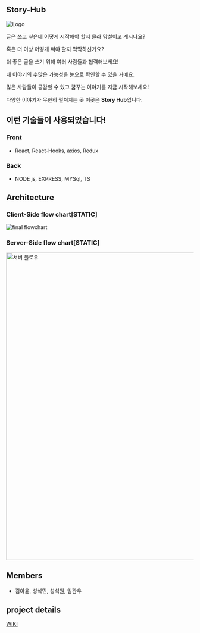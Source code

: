 ## Story-Hub

![Logo](https://user-images.githubusercontent.com/68832639/108806191-5ab90400-75e4-11eb-84f0-ce0f11d65ea1.png)



글은 쓰고 싶은데 어떻게 시작해야 할지 몰라 망설이고 계시나요?

혹은 더 이상 어떻게 써야 할지 막막하신가요?

더 좋은 글을 쓰기 위해 여러 사람들과 협력해보세요!

내 이야기의 수많은 가능성을 눈으로 확인할 수 있을 거예요.

많은 사람들이 공감할 수 있고 꿈꾸는 이야기를 지금 시작해보세요!

다양한 이야기가 무한히 펼쳐지는 곳 이곳은 **Story Hub**입니다.


## 이런 기술들이 사용되었습니다!
### Front
   * React, React-Hooks, axios, Redux
### Back
   * NODE js, EXPRESS, MYSql, TS 

## Architecture
### Client-Side flow chart[STATIC]
![final flowchart](https://user-images.githubusercontent.com/68832639/108961148-45160e00-76ba-11eb-9a74-74afa1b87ca1.png)


### Server-Side flow chart[STATIC]
<img width="827" alt="서버 플로우" src="https://user-images.githubusercontent.com/68832639/109084018-4db62500-774a-11eb-9331-eaf0333581ac.png">


## Members
   * 김아윤, 성석민, 성석원, 임관우

## project details
[WIKI](https://github.com/codestates/story-hub-client/wiki)
